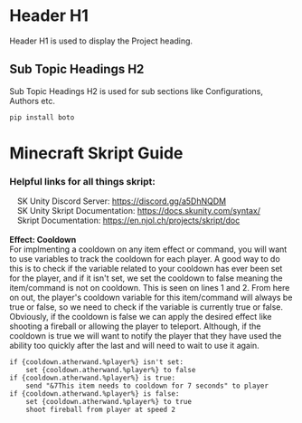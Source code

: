 # Header H1
Header H1 is used to display the Project heading. 

## Sub Topic Headings H2
Sub Topic Headings H2 is used for sub sections like Configurations, Authors etc.

````
pip install boto
````
# Minecraft Skript Guide

### Helpful links for all things skript:<br>
&emsp;SK Unity Discord Server: https://discord.gg/a5DhNQDM<br>
&emsp;SK Unity Skript Documentation: https://docs.skunity.com/syntax/<br>
&emsp;Skript Documentation: https://en.njol.ch/projects/skript/doc<br>
<br>
<b>Effect: Cooldown</b><br>
For implmenting a cooldown on any item effect or command, you will want to use variables to track the cooldown for each player. A good way to do this is to check if the variable related to your cooldown has ever been set for the player, and if it isn't set, we set the cooldown to false meaning the item/command is not on cooldown. This is seen on lines 1 and 2. From here on out, the player's cooldown variable for this item/command will always be true or false, so we need to check if the variable is currently true or false. Obviously, if the cooldown is false we can apply the desired effect like shooting a fireball or allowing the player to teleport. Although, if the cooldown is true we will want to notify the player that they have used the ability too quickly after the last and will need to wait to use it again.
````
if {cooldown.atherwand.%player%} isn't set:
    set {cooldown.atherwand.%player%} to false
if {cooldown.atherwand.%player%} is true:
    send "&7This item needs to cooldown for 7 seconds" to player
if {cooldown.atherwand.%player%} is false:
    set {cooldown.atherwand.%player%} to true
    shoot fireball from player at speed 2
````

 
